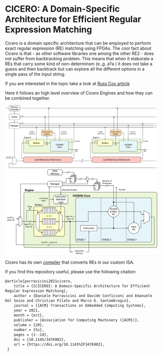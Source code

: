 # CICERO: A Domain-Specific Architecture for Efficient Regular Expression Matching
 
Cicero is a domain specific architecture that can be employed to perform exact regular expression (RE) matching using FPGAs.
The cool fact about Cicero is that - as other software libraries one among the other RE2 - does not suffer from backtracking problem.
This means that when it elaborate a REs that carry some kind of non-determinsm (e.,g. a?a ) it does not take a guess and then backtrack but can explore all the different options in a single pass of the input string.

If you are interested in the topic take a look at [Russ Cox article](https://swtch.com/~rsc/regexp/regexp1.html)

Here it follows an high level overview of Cicero Engines and how they can be combined together.


![cicero_engine_multi_char](./figures/cicero_multi_new.png)
![cicero_multi_new_interconnection 1](./figures/cicero_engine_multi_char.png)

Cicero has its own [compiler](https://github.com/necst/cicero_compiler/) that converts REs in our custom ISA.




If you find this repository useful, please use the following citation:

```
@article{parravicini2021cicero,
    title = {{CICERO}: A Domain-Specific Architecture for Efficient Regular Expression Matching},
    author = {Daniele Parravicini and Davide Conficconi and Emanuele Del Sozzo and Christian Pilato and Marco D. Santambrogio}, 
    journal = {{ACM} Transactions on Embedded Computing Systems},
    year = 2021,
    month = {oct},
    publisher = {Association for Computing Machinery ({ACM})},
    volume = {20},
    number = {5s},
    pages = {1--24},
    doi = {10.1145/3476982},
    url = {https://doi.org/10.1145%2F3476982},
 } 
```
